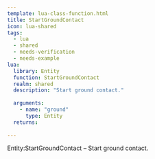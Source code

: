```yaml
---
template: lua-class-function.html
title: StartGroundContact
icon: lua-shared
tags:
  - lua
  - shared
  - needs-verification
  - needs-example
lua:
  library: Entity
  function: StartGroundContact
  realm: shared
  description: "Start ground contact."
  
  arguments:
    - name: "ground"
      type: Entity
  returns:
    
---
```


<div class="lua__search__keywords">
Entity:StartGroundContact &#x2013; Start ground contact.
</div>
